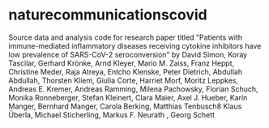 # naturecommunicationscovid
Source data and analysis code for research paper titled "Patients with immune-mediated inflammatory diseases receiving cytokine inhibitors have low prevalence of SARS-CoV-2 seroconversion" by David Simon, Koray Tascilar, Gerhard Krönke, Arnd Kleyer, Mario M. Zaiss, Franz Heppt, Christine Meder, Raja Atreya, Entcho Klenske, Peter Dietrich, Abdullah Abdullah, Thorsten Kliem, Giulia Corte, Harriet Morf, Moritz Leppkes, Andreas E. Kremer, Andreas Ramming, Milena Pachowsky, Florian Schuch, Monika Ronneberger, Stefan Kleinert, Clara Maier, Axel J. Hueber, Karin Manger, Bernhard Manger, Carola Berking, Matthias Tenbusch8 Klaus Überla, Michael Sticherling, Markus F. Neurath , Georg Schett
